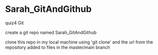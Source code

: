 # Sarah_GitAndGithub
quiz4 Git

create a git repo named Sarah_GitAndGithub

clone this repo in my local machine using 'git clone' and the url from the repository
added to files in the master/main branch 


